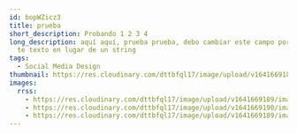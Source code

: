 ```yaml
---
id: bopWZicz3
title: prueba
short_description: Probando 1 2 3 4
long_description: aquí aquí, prueba prueba, debo cambiar este campo por un campo
  te texto en lugar de un string
tags:
  - Social Media Design
thumbnail: https://res.cloudinary.com/dttbfql17/image/upload/v1641669189/image3_m6vnmv.jpg
images:
  rrss:
    - https://res.cloudinary.com/dttbfql17/image/upload/v1641669189/image2_varbi0.jpg
    - https://res.cloudinary.com/dttbfql17/image/upload/v1641669190/image1_fszaxx.jpg
    - https://res.cloudinary.com/dttbfql17/image/upload/v1641669189/image3_m6vnmv.jpg
---
```

